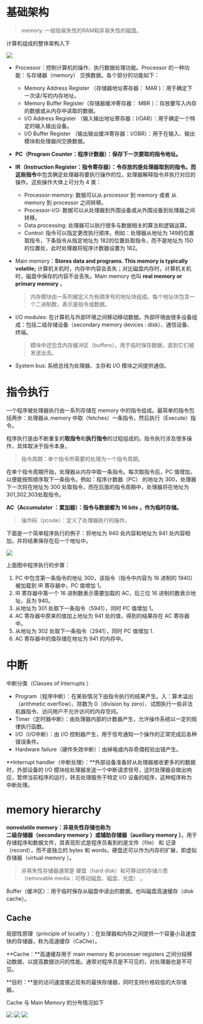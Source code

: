 # 基础架构

> memory: 一般指易失性的RAM和非易失性的磁盘。

计算机组成的整体架构入下

<img src="./figures/computer-components.png">

- Processor：控制计算机的操作、执行数据处理功能。Processor 的一种功能：与存储器（memory） 交换数据。各个部分的功能如下：
  - Memory Address Register （存储器地址寄存器： MAR )：用于确定下一次读/写的内存地址。
  - Memory Buffer Register（存储器缓冲寄存器： MBR ）：存放要写入内存的数据或从内存中读取的数据。
  - I/O Address Register （输入输出地址寄存器：I/OAR）：用于确定一个特定的输入输出设备。
  - I/O Buffer Register （输出输出缓冲寄存器：I/OBR）：用于在输入、输出模块和处理器间交换数据。
  
- **PC（Program Counter：程序计数器）：保存下一次要取的指令地址。**
  
- **IR（Instruction Register：指令寄存器）：令存放的是处理器取到的指令。**而这些**指令**中包含确定处理器将要执行操作的位，处理器解释指令并执行对应的操作。这些操作大体上可分为 4 类：

  - Processor-memory:  数据可以从 processor 到 memory 或者 从 memory 到 processor 之间转移。
  - Processor-I/O:   数据可以从处理器到外围设备或从外围设备到处理器之间转移。
  - Data processing: 处理器可以执行很多与数据相关的算法和逻辑运算。  
  - Control:   指令可以指定更改执行顺序。例如：处理器从地址为 149的位置取指令，下条指令从指定地址为 182的位置处取指令，而不是地址为 150 的位置处，此时处理器将程序计数器设置为 182。

- Main memory：**Stores data and programs.   This memory is typically volatile;**  计算机关机时，内存中内容会丢失；对比磁盘内存时，计算机关机时，磁盘中保存的内容不会丢失。Main memory 也叫  **real memory or primary
  memory**  。

  >内存模块由一系列被定义为有顺序号的地址块组成。每个地址块包含一个二进制数，表示是指令或数据。

- I/O modules:   在计算机与外部环境之间移动移动数据。外部环境由很多设备组成：包括二级存储设备（secondary
  memory devices : disk）、通信设备、终端。

  > 模块中还包含内存缓冲区（buffers），用于临时保存数据，直到它们被发送出去。

- System bus:   系统总线为处理器、主存和 I/O 模块之间提供通信。



# 指令执行

一个程序被处理器执行由一系列存储在 memory 中的指令组成。最简单的指令包括两步：处理器从 memory 中取（fetches）一条指令，然后执行（Execute）指令。

程序执行是由不断重复的**取指令**和**执行指令**的过程组成的。指令执行涉及很多操作，具体取决于指令本身。

> 指令周期：单个指令所需要的处理为一个指令周期。

在单个指令周期开始，处理器从内存中取一条指令。每次取指令后，PC 值增加，以便能按照顺序取下一条指令。例如：程序计数器（PC） 的地址为 300，处理器下一次将在地址为 300 处取指令，而在后面的指令周期中，处理器将在地址为 301,302,303处取指令。

**AC（Accumulator ：累加器）：指令与数据都为 16 bits ，作为临时存储。**

> 操作码（pcode）：定义了处理器执行的操作。



下面是一个简单程序执行的例子：将地址为 940 处内容和地址为 941 处内容相加，并将结果保存在后一个地址中。

<img src="./figures/program-execute.png">

上面图中程序执行的步骤：

1. PC 中包含第一条指令的地址 300，该指令（指令中内容为 16 进制的 1940）被加载到 IR 寄存器中，PC 值增加 1。
2. IR 寄存器中第一个 16 进制数表示需要加载的  AC，后三位 16 进制的数表示地址，且为 940。
3. 从地址为 301 处取下一条指令（5941），同时 PC 值增加 1。
4. AC 寄存器中原来的值加上地址为 941 处的值，得到的结果存在 AC 寄存器中。
5. 从地址为 302 处取下一条指令（2941），同时 PC 值增加 1.
6. AC 寄存器中的值存储在地址为 941 的内存中。

# 中断

中断分类（Classes of Interrupts  ）

- Program（程序中断）：在某些情况下由指令执行的结果产生。入：算术溢出（arithmetic overflow）、除数为 0（division by zero）、试图执行一些非法机器指令、访问用户不允许访问的内存空间。
- Timer（定时器中断）：由处理器内部的计数器产生，允许操作系统以一定的规律执行函数。
- I/O（I/O中断）：由 I/O 控制器产生，用于信号通知一个操作的正常完成后各种错误条件。
- Hardware failure（硬件失效中断）：由掉电或内存奇偶校验出错产生。

**Interrupt handler（中断处理）：**外部设备准备好从处理器接收更多的的数据时，外部设备的 I/O 模块给处理器发送一个中断请求信号，这时处理器会做出响应，暂停当前程序的运行，转去处理服务于特定 I/O 设备的程序，这种程序称为 中断处理。



# memory hierarchy  

**nonvolatile memory：**非易失性存储也称为**二级存储器（secondary memory  ）**或**辅助存储器（auxiliary memory  ）**。用于存储程序和数据文件，其表现形式是程序员看到的是文件（file） 和 记录（record），而不是独立的 bytes 和 words。硬盘还可以作为内存的扩展，即虚拟存储器（virtual memory  ）。

> 非易失性存储器通常是 硬盘（hard disk）和可移动的存储介质（removable media：可移动磁盘、磁盘、光盘） 。 

Buffer（缓冲区）：用于临时保存从磁盘中读出的数据。也叫磁盘高速缓存（disk cache）。



## Cache

局部性原理（principle of locality ）：在处理器和内存之间提供一个容量小且速度快的存储器，称为高速缓存（CaChe）。

**Cache：**高速缓存用于 main memory 和  processer registers 之间分段移动数据，以提高数据访问的性能。通常对程序员是不可见的，对处理器也是不可见。

**目的：**是的访问速度接近现有的最快存储器，同时支持价格较低的大存储器。

Cache 与 Main Memory 的分布情况如下

<img src="./figures/cache-main-memory.png">

<img src="./figures/cache-main-memory-structure.png">


<img src="./figures/Computer-Hardware-and-Software-Structure.png">




